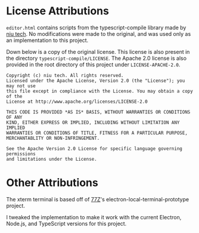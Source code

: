 # License Attributions

`editor.html` contains scripts from the typescript-compile library made by [niu tech](https://github.com/niutech/typescript-compile). No modifications were made to the original, and was used only as an implementation to this project.

Down below is a copy of the original license. This license is also present in the directory `typescript-compile/LICENSE`. The Apache 2.0 license is also provided in the root directory of this project under `LICENSE-APACHE-2.0`.

```
Copyright (c) niu tech. All rights reserved. 
Licensed under the Apache License, Version 2.0 (the "License"); you may not use
this file except in compliance with the License. You may obtain a copy of the
License at http://www.apache.org/licenses/LICENSE-2.0 
 
THIS CODE IS PROVIDED *AS IS* BASIS, WITHOUT WARRANTIES OR CONDITIONS OF ANY
KIND, EITHER EXPRESS OR IMPLIED, INCLUDING WITHOUT LIMITATION ANY IMPLIED
WARRANTIES OR CONDITIONS OF TITLE, FITNESS FOR A PARTICULAR PURPOSE, 
MERCHANTABLITY OR NON-INFRINGEMENT. 
 
See the Apache Version 2.0 License for specific language governing permissions
and limitations under the License.
```

# Other Attributions

The xterm terminal is based off of [77Z](https://github.com/77Z/electron-local-terminal-prototype)'s electron-local-terminal-prototype project.

I tweaked the implementation to make it work with the current Electron, Node.js, and TypeScript versions for this project.